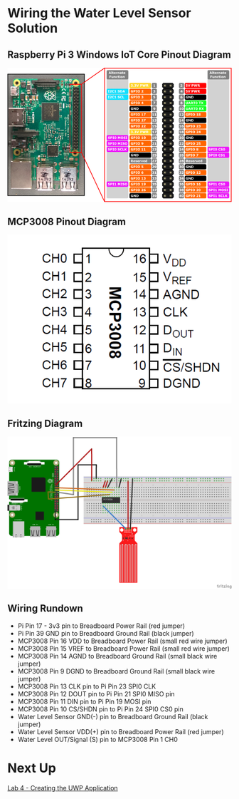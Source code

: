 # Wiring the Water Level Sensor Solution
## Raspberry Pi 3 Windows IoT Core Pinout Diagram
![Raspberry Pi Pinout Diagram](./images/rpi_pinout.png)
## MCP3008 Pinout Diagram
![MCP3008 Pinout Diagram](./images/mcp3008pin.gif)
## Fritzing Diagram
![Schematic](./images/schematic.png)
## Wiring Rundown
* Pi Pin 17 - 3v3 pin to Breadboard Power Rail (red jumper)
* Pi Pin 39 GND pin to Breadboard Ground Rail (black jumper)
* MCP3008 Pin 16 VDD to Breadboard Power Rail (small red wire jumper)
* MCP3008 Pin 15 VREF to Breadboard Power Rail (small red wire jumper)
* MCP3008 Pin 14 AGND to Breadboard Ground Rail (small black wire jumper)
* MCP3008 Pin 9 DGND to Breadboard Ground Rail (small black wire jumper)
* MCP3008 Pin 13 CLK pin to Pi Pin 23 SPI0 CLK
* MCP3008 Pin 12 DOUT pin to Pi Pin 21 SPI0 MISO pin
* MCP3008 Pin 11 DIN pin to Pi Pin 19 MOSI pin
* MCP3008 Pin 10 CS/SHDN pin to Pi Pin 24 SPI0 CS0 pin
* Water Level Sensor GND(-) pin to Breadboard Ground Rail (black jumper)
* Water Level Sensor VDD(+) pin to Breadboard Power Rail (red jumper)
* Water Level OUT/Signal (S) pin to MCP3008 Pin 1 CH0

# Next Up
[Lab 4 - Creating the UWP Application](../Lab%204%20-%20Creating%20the%20UWP%20Application/index.md)